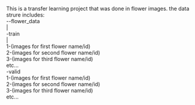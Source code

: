 This is a transfer learning project that was done in flower images. the data strure includes:  
--flower_data  
  |  
  -train  
   |  
   1-(images for first flower name/id)  
   2-(images for second flower name/id)  
   3-(images for third flower name/id)  
   etc...  
  -valid  
   1-(images for first flower name/id)  
   2-(images for second flower name/id)  
   3-(images for third flower name/id)  
   etc...

